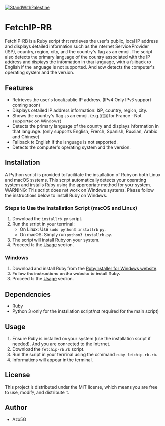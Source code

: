 [![StandWithPalestine](https://github.com/Safouene1/support-palestine-banner/blob/master/StandWithPalestine.svg)](https://github.com/Safouene1/support-palestine-banner)

# FetchIP-RB

FetchIP-RB is a Ruby script that retrieves the user's public, local IP address and displays detailed information such as the Internet Service Provider (ISP), country, region, city, and the country's flag as an emoji. The script also detects the primary language of the country associated with the IP address and displays the information in that language, with a fallback to English if the language is not supported. And now detects the computer's operating system and the version.

## Features

- Retrieves the user's local/public IP address. (IPv4 Only IPv6 support coming soon)
- Displays detailed IP address information: ISP, country, region, city.
- Shows the country's flag as an emoji. (e.g. 🇫🇷 for France - Not supported on Windows)
- Detects the primary language of the country and displays information in that language. (only supports English, French, Spanish, Russian, Arabic and Chinese)
- Fallback to English if the language is not supported.
- Detects the computer's operating system and the version.

## Installation

A Python script is provided to facilitate the installation of Ruby on both Linux and macOS systems. This script automatically detects your operating system and installs Ruby using the appropriate method for your system.
WARNING: This script does not work on Windows systems. Please follow the instructions below to install Ruby on Windows.

### Steps to Use the Installation Script (macOS and Linux)

1. Download the `installrb.py` script.
2. Run the script in your terminal:
    - On Linux: Use `sudo python3 installrb.py`.
    - On macOS: Simply run `python3 installrb.py`.
3. The script will install Ruby on your system.
4. Proceed to the [Usage](#usage) section.

### Windows

1. Download and install Ruby from the [RubyInstaller for Windows website](https://rubyinstaller.org/downloads/).
2. Follow the instructions on the website to install Ruby.
3. Proceed to the [Usage](#usage) section.

## Dependencies

- Ruby
- Python 3 (only for the installation script/not required for the main script)

## Usage

1. Ensure Ruby is installed on your system (use the installation script if needed). And you are connected to the Internet.
2. Download the `fetchip-rb.rb` script.
3. Run the script in your terminal using the command `ruby fetchip-rb.rb`.
4. Informations will appear in the terminal.

## License

This project is distributed under the MIT license, which means you are free to use, modify, and distribute it.

## Author

- Azx5G
